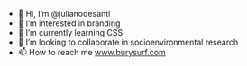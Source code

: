 - 👋 Hi, I’m @julianodesanti
- 👀 I’m interested in branding
- 🌱 I’m currently learning CSS
- 💞️ I’m looking to collaborate in socioenvironmental research
- 📫 How to reach me www.burysurf.com

<!---
julianodesanti/julianodesanti is a ✨ special ✨ repository because its `README.md` (this file) appears on your GitHub profile.
You can click the Preview link to take a look at your changes.
--->
